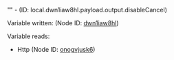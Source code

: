 "" - (ID: local.dwn1iaw8hl.payload.output.disableCancel)

Variable written:
 (Node ID: [dwn1iaw8hl](../nodes/dwn1iaw8hl.md))

Variable reads:
* Http (Node ID: [onogvjusk6](../nodes/onogvjusk6.md))
